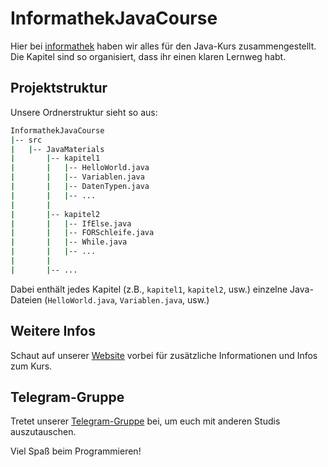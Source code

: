 # InformathekJavaCourse

Hier bei [informathek](www.informathek.com) haben wir alles für den Java-Kurs zusammengestellt. Die Kapitel sind so organisiert, dass ihr einen klaren Lernweg habt.

## Projektstruktur

Unsere Ordnerstruktur sieht so aus:

```bash
InformathekJavaCourse
|-- src
|   |-- JavaMaterials
|       |-- kapitel1
|       |   |-- HelloWorld.java
|       |   |-- Variablen.java
|       |   |-- DatenTypen.java
|       |   |-- ...
|       | 
|       |-- kapitel2
|       |   |-- IfElse.java
|       |   |-- FORSchleife.java
|       |   |-- While.java
|       |   |-- ...
|       | 
|       |-- ...
```

Dabei enthält jedes Kapitel (z.B., `kapitel1`, `kapitel2`, usw.) einzelne Java-Dateien (`HelloWorld.java`, `Variablen.java`, usw.)

## Weitere Infos

Schaut auf unserer [Website](https://www.informathek.com/laufende_kurse/informatik_kurse/uni/java1/java_1_generell) vorbei für zusätzliche Informationen und Infos zum Kurs.

## Telegram-Gruppe

Tretet unserer [Telegram-Gruppe](https://t.me/infor_mathe_k/575) bei, um euch mit anderen Studis auszutauschen.

Viel Spaß beim Programmieren!

